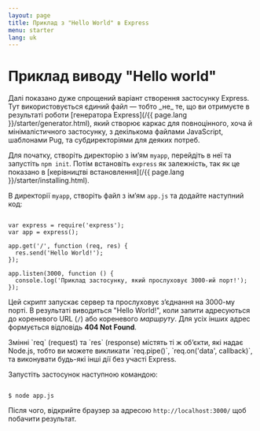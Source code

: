 ```yaml
---
layout: page
title: Приклад з "Hello World" в Express
menu: starter
lang: uk
---
```


# Приклад виводу "Hello world"

<div class="doc-box doc-info" markdown="1">
Далі показано дуже спрощений варіант створення застосунку Express. Тут використовується єдиний файл &mdash; тобто _не_ те, що ви отримуєте в результаті роботи [генератора Express](/{{ page.lang }}/starter/generator.html), який створює каркас для повноцінного, хоча й мінімалістичного застосунку, з декількома файлами JavaScript, шаблонами Pug,
та субдиректоріями для деяких потреб.
</div>

Для початку, створіть директорію з ім’ям `myapp`, перейдіть в неї та запустіть `npm init`. Потім встановіть `express` як залежність,
так як це показано в [керівництві встановлення](/{{ page.lang }}/starter/installing.html).

В директорії `myapp`, створіть файл з ім’ям `app.js` та додайте наступний код:

<pre><code class="language-javascript" translate="no">
var express = require('express');
var app = express();

app.get('/', function (req, res) {
  res.send('Hello World!');
});

app.listen(3000, function () {
  console.log('Приклад застосунку, який прослуховує 3000-ий порт!');
});
</code></pre>

Цей скрипт запускає сервер та прослуховує з’єднання на 3000-му порті. В результаті виводиться "Hello World!",
коли запити адресуються до кореневого URL (`/`) або кореневого _маршруту_. Для усіх інших адрес формується відповідь **404 Not Found**.

<div class="doc-box doc-notice" markdown="1">
Змінні `req` (request) та `res` (response) містять ті ж об’єкти, які надає Node.js, тобто ви можете викликати
`req.pipe()`, `req.on('data', callback)`, та виконувати будь-які інші дії без участі Express.
</div>

Запустіть застосунок наступною командою:

<pre><code class="language-sh" translate="no">
$ node app.js
</code></pre>

Після чого, відкрийте браузер за адресою `http://localhost:3000/` щоб побачити результат.
